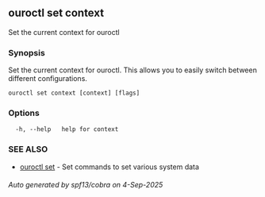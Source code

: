 ## ouroctl set context

Set the current context for ouroctl

### Synopsis

Set the current context for ouroctl. This allows you to easily switch between different configurations.

```
ouroctl set context [context] [flags]
```

### Options

```
  -h, --help   help for context
```

### SEE ALSO

* [ouroctl set](ouroctl_set.md)	 - Set commands to set various system data

###### Auto generated by spf13/cobra on 4-Sep-2025
